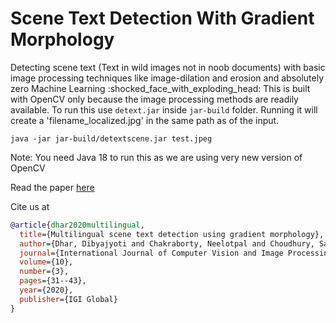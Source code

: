 # Scene Text Detection With Gradient Morphology

Detecting scene text (Text in wild images not in noob documents) with basic image processing techniques like image-dilation and erosion and absolutely zero Machine Learning :shocked_face_with_exploding_head: 
This is built with OpenCV only because the image processing methods are readily available. To run this use `detext.jar` inside `jar-build` folder. Running it will create a 'filename_localized.jpg' in the same path as of the input.

```shell
java -jar jar-build/detextscene.jar test.jpeg
```

Note: You need Java 18 to run this as we are using very new version of OpenCV

Read the paper [here](https://www.igi-global.com/article/multilingual-scene-text-detection-using-gradient-morphology/258252)

Cite us at
```bibtex
@article{dhar2020multilingual,
  title={Multilingual scene text detection using gradient morphology},
  author={Dhar, Dibyajyoti and Chakraborty, Neelotpal and Choudhury, Sayan and Paul, Ashis and Mollah, Ayatullah Faruk and Basu, Subhadip and Sarkar, Ram},
  journal={International Journal of Computer Vision and Image Processing (IJCVIP)},
  volume={10},
  number={3},
  pages={31--43},
  year={2020},
  publisher={IGI Global}
}
```